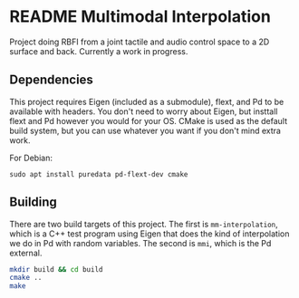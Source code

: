 # README Multimodal Interpolation

Project doing RBFI from a joint tactile and audio control space to a 2D surface and back.
Currently a work in progress.

## Dependencies

This project requires Eigen (included as a submodule), flext, and Pd to be available with
headers. You don't need to worry about Eigen, but insttall flext and Pd however you would
for your OS. CMake is used as the default build system, but you can use whatever you want
if you don't mind extra work.

For Debian:
```
sudo apt install puredata pd-flext-dev cmake
```

## Building

There are two build targets of this project.
The first is `mm-interpolation`, which is a C++ test program using Eigen
that does the kind of interpolation we do in Pd with random variables.
The second is `mmi`, which is the Pd external.

```bash
mkdir build && cd build
cmake ..
make
```
